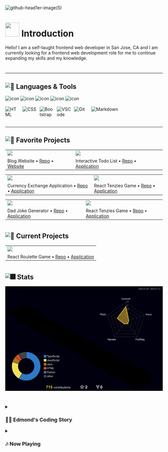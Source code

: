 [//]: (![4WfSAyUt](https://user-images.githubusercontent.com/26613209/199795691-9538f8d5-4573-468e-a13d-a22f782d7f21.gif))
<!-- 
[![Typing SVG](https://readme-typing-svg.demolab.com/?lines=Edmond+Luu&vCenter=true&size=50&color=0036fa&font=arial)](https://git.io/typing-svg)
<br/>
[![Typing SVG](https://readme-typing-svg.demolab.com/?lines=Frontend+Web+Developer;Always+learning+new+things!&color=25a14c&font=arial)](https://git.io/typing-svg) -->

![github-head1er-image(5)](https://user-images.githubusercontent.com/26613209/200404709-3c8a750e-db81-495d-8b18-8519bcd72d52.png)

<h1><img src="https://raw.githubusercontent.com/nixin72/nixin72/master/wave.gif" width=45px height=45px/> Introduction</h1>
Hello! I am a self-taught frontend web developer in San Jose, CA and I am currently looking for a frontend web development role for me to continue expanding my skills and my knowledge.

#

<!-- <p align="center">
<img src="https://github.com/edmond-luu/edmond-luu/blob/output/github-contribution-snake.svg" alt="Snake animation"/>
</p> -->

---

<h2><img src="https://fonts.gstatic.com/s/e/notoemoji/latest/1f31f/512.gif" alt="🌟" width="30" height="30"> Languages & Tools</h2>
<div 
     "display: flex; align-items: flex-start;">
<img src="https://techstack-generator.vercel.app/react-icon.svg" alt="icon" width="70" height="70" />
<img src="https://techstack-generator.vercel.app/ts-icon.svg" alt="icon" width="70" height="70" />
<img src="https://techstack-generator.vercel.app/js-icon.svg" alt="icon" width="70" height="70" />
<img src="https://techstack-generator.vercel.app/python-icon.svg" alt="icon" width="70" height="70" />
<!-- <img src="https://techstack-generator.vercel.app/java-icon.svg" alt="icon" width="70" height="70" /> -->
<img src="https://techstack-generator.vercel.app/github-icon.svg" alt="icon" width="70" height="70" />

</div>

<br/>

<div>
<img align="left" alt="HTML" width="45px" style="padding-right:10px;" src="https://cdn.jsdelivr.net/gh/devicons/devicon/icons/html5/html5-plain.svg" />
<img align="left" alt="CSS" width="45px" style="padding-right:10px;" src="https://cdn.jsdelivr.net/gh/devicons/devicon/icons/css3/css3-plain.svg" />
<img align="left" alt="Bootstrap" width="45px" style="padding-right:10px;" src="https://cdn.jsdelivr.net/gh/devicons/devicon/icons/bootstrap/bootstrap-plain.svg" />
<img align="left" alt="VSCode" width="45px" style="padding-right:10px;" src="https://user-images.githubusercontent.com/26613209/199842530-64fd0a9f-2727-4017-886f-01c5a7c7614e.svg" />
<img align="left" alt="Git" width="45px" style="padding-right:10px;" src="https://cdn.jsdelivr.net/gh/devicons/devicon/icons/git/git-original.svg" />
<img align="left" alt="Markdown" height="45px" style="padding-right:10px;" src="https://user-images.githubusercontent.com/26613209/199828245-291d6d94-ae2a-41bc-bd2a-70d13cc7cdc1.svg" />
</div>

[//]: <img align="left" alt="GitHub" width="45px" style="padding-right:10px;" src="https://cdn.jsdelivr.net/gh/devicons/devicon/icons/github/github-original.svg" />
[//]: <img align="left" alt="React" width="45px" style="padding-right:10px;" src="https://cdn.jsdelivr.net/gh/devicons/devicon/icons/react/react-original.svg" />
[//]: <img align="left" alt="JavaScript" width="45px" style="padding-right:10px;" src="https://cdn.jsdelivr.net/gh/devicons/devicon/icons/javascript/javascript-plain.svg" />

[//]: <img align="left" alt="TypeScript" width="45px" style="padding-right:10px;" src="https://cdn.jsdelivr.net/gh/devicons/devicon/icons/typescript/typescript-plain.svg" />
[//]: <img align="left" alt="Python" width="45px" style="padding-right:10px;" src="https://cdn.jsdelivr.net/gh/devicons/devicon/icons/python/python-plain.svg" />

<br/>
<br/>
<br/>


---

<h2><img src="https://fonts.gstatic.com/s/e/notoemoji/latest/1f680/512.gif" alt="🚀" width="30" height="30"> Favorite Projects</h2>

<table>
 
<tr>
<td><a href="https://edmond-luu.github.io/blog"><img src="https://user-images.githubusercontent.com/26613209/212431376-9ab5123f-d7a0-4023-bb5e-9f243b08380e.png" width=500px/></a></td>
<td><a href="https://edmond-luu.github.io/react-todo-list"><img src="https://user-images.githubusercontent.com/26613209/199574496-06224f8f-ac94-4b44-9a44-3a5e88c27c30.png" width=500px/></a></td>
</tr>

<tr>
<td>Blog Website • <a href="https://github.com/Edmond-Luu/Edmond-Luu.github.io/blog">Repo</a> • <a href="https://edmond-Luu.github.io/blog">Website</a></td>
<td>Interactive Todo List • <a href="https://github.com/Edmond-Luu/react-todo-list">Repo</a> • <a href="https://edmond-Luu.github.io/react-todo-list">Application</a></td>

</tr>

</table>

<table>
 <tr>
  <td><a href="https://edmond-luu.github.io/react-currency-exchange" target="_blank" rel="noopener noreferrer"><img src="https://user-images.githubusercontent.com/26613209/199787945-6e936b97-7527-43c0-8d58-31f75eb62653.png" width=500px/></a></td>
  <td><a href="https://edmond-luu.github.io/react-tenzies" target="_blank" rel="noopener noreferrer"><img src="https://user-images.githubusercontent.com/26613209/199788683-cf8ffe07-7491-48ef-9d09-8268154c1e02.png" width=500px/></a></td>

 </tr>
 
 <tr>
<td>Currency Exchange Application • <a href="https://github.com/Edmond-Luu/react-currency-exchange">Repo</a> • <a href="https://edmond-Luu.github.io/react-currency-exchange">Application</a></td>
     <td>React Tenzies Game • <a href="https://github.com/Edmond-Luu/react-tenzies">Repo</a> • <a href="https://edmond-Luu.github.io/react-tenzies">Application</a></td>
 </tr>
 </table>
 
 
 <table>
 <tr>
<td><a href="https://edmond-luu.github.io/dad-joke"><img src="https://user-images.githubusercontent.com/26613209/199789093-e43e4b6a-7745-474a-870c-d8160e2feb2a.png" width=500px/></a></td>
  <td><a href="https://edmond-luu.github.io/measurementConverter"><img src="https://user-images.githubusercontent.com/26613209/199789466-eafec8dd-dfa5-412d-95bb-bffb2e62bcd2.png" width=500px/></a></td>

 </tr>
 
 <tr>
   <td>Dad Joke Generator • <a href="https://github.com/Edmond-Luu/dad-joke">Repo</a> • <a href="https://edmond-Luu.github.io/dad-joke">Application</a></td>
     <td>React Tenzies Game • <a href="https://github.com/Edmond-Luu/measurementConverter">Repo</a> • <a href="https://edmond-Luu.github.io/measurementConverter">Application</a></td>
 </tr>
 </table>
 
#

<h2><img src="https://fonts.gstatic.com/s/e/notoemoji/latest/1f331/512.gif" alt="🌱" width="30" height="30"> Current Projects</h2>

<table>
 <tr>
  <td><a href="https://edmond-luu.github.io/roulette"><img src="https://user-images.githubusercontent.com/26613209/200438925-97fafd35-4d15-44f6-ba65-fced7cc71583.png" width=500px/></a></td>
 </tr>
 
 <tr>
  <td>React Roulette Game • <a href="https://github.com/Edmond-Luu/roulette">Repo</a> • <a href="https://edmond-Luu.github.io/roulette">Application</a></td>
 </tr>
</table>

#

<h2><img src="https://fonts.gstatic.com/s/e/notoemoji/latest/1f386/512.gif" alt="🎆" width="30" height="30"> Stats</h2>
<img src="https://github.com/Edmond-Luu/Edmond-Luu/blob/main/profile-3d-contrib/profile-night-rainbow.svg"/>

#

<details>
 <summary><h3>👨‍💻 Edmond's Coding Story</h3></summary>
   I graduated college with the intend of entering the accounting field and I have previously worked as a bookkeeping intern. However, I decided that the accounting field is not the right fit for me as I wanted a much bigger challenge and a career where I can continuously build and improve.
</details>

<details>
<summary><h3>🎶 Now Playing </h3></summary>
<a href="https://music.youtube.com/watch?v=_uOk67A4Rnk"><img src="https://i.scdn.co/image/ab67616d0000b273dfe389d43f31c25ae8cb2d31" alt="The Petersens" width="238"/></a>
 <a href="https://music.youtube.com/watch?v=_uOk67A4Rnk"><p><strong>The Petersens - Top of the World</strong></p></a>
 </details>
